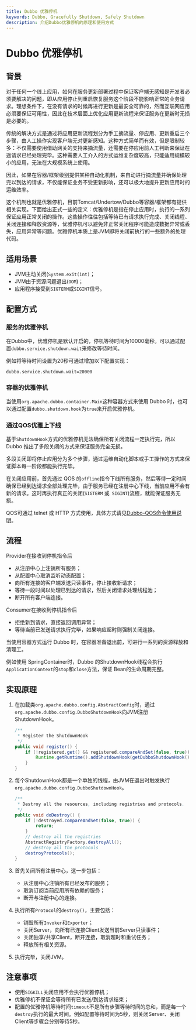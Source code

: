 ```yaml
---
title: Dubbo 优雅停机
keywords: Dubbo, Gracefully Shutdown, Safely Shutdown
description: 介绍Dubbo优雅停机的原理和使用方式
---
```


# Dubbo 优雅停机

## 背景

对于任何一个线上应用，如何在服务更新部署过程中保证客户端无感知是开发者必须要解决的问题，即从应用停止到重启恢复服务这个阶段不能影响正常的业务请求。理想条件下，在没有请求的时候再进行更新是最安全可靠的，然而互联网应用必须要保证可用性，因此在技术层面上优化应用更新流程来保证服务在更新时无损是必要的。

传统的解决方式是通过将应用更新流程划分为手工摘流量、停应用、更新重启三个步骤，由人工操作实现客户端无对更新感知。这种方式简单而有效，但是限制较多：不仅需要使用借助网关的支持来摘流量，还需要在停应用前人工判断来保证在途请求已经处理完毕。这种需要人工介入的方式运维复杂度较高，只能适用规模较小的应用，无法在大规模系统上使用。

因此，如果在容器/框架级别提供某种自动化机制，来自动进行摘流量并确保处理完以到达的请求，不仅能保证业务不受更新影响，还可以极大地提升更新应用时的运维效率。

这个机制也就是优雅停机，目前Tomcat/Undertow/Dubbo等容器/框架都有提供相关实现。下面给出正式一些的定义：优雅停机是指在停止应用时，执行的一系列保证应用正常关闭的操作。这些操作往往包括等待已有请求执行完成、关闭线程、关闭连接和释放资源等，优雅停机可以避免非正常关闭程序可能造成数据异常或丢失，应用异常等问题。优雅停机本质上是JVM即将关闭前执行的一些额外的处理代码。

## 适用场景

- JVM主动关闭(`System.exit(int)`；
- JVM由于资源问题退出(`OOM`)；
- 应用程序接受到`SIGTERM`或`SIGINT`信号。

## 配置方式
### 服务的优雅停机
在Dubbo中，优雅停机是默认开启的，停机等待时间为10000毫秒。可以通过配置`dubbo.service.shutdown.wait`来修改等待时间。

例如将等待时间设置为20秒可通过增加以下配置实现：

```shell
dubbo.service.shutdown.wait=20000
```

### 容器的优雅停机
当使用`org.apache.dubbo.container.Main`这种容器方式来使用 Dubbo 时，也可以通过配置`dubbo.shutdown.hook`为`true`来开启优雅停机。

### 通过QOS优雅上下线

基于`ShutdownHook`方式的优雅停机无法确保所有关闭流程一定执行完，所以 Dubbo 推出了多段关闭的方式来保证服务完全无损。

多段关闭即将停止应用分为多个步骤，通过运维自动化脚本或手工操作的方式来保证脚本每一阶段都能执行完毕。

在关闭应用前，首先通过 QOS 的`offline`指令下线所有服务，然后等待一定时间确保已经到达请求全部处理完毕，由于服务已经在注册中心下线，当前应用不会有新的请求。这时再执行真正的关闭(`SIGTERM` 或` SIGINT`)流程，就能保证服务无损。

QOS可通过 telnet 或 HTTP 方式使用，具体方式请见[Dubbo-QOS命令使用说明](../docs/2.7/user/references/qos.md)。

## 流程

Provider在接收到停机指令后

- 从注册中心上注销所有服务；
- 从配置中心取消监听动态配置；
- 向所有连接的客户端发送只读事件，停止接收新请求；
- 等待一段时间以处理已到达的请求，然后关闭请求处理线程池；
- 断开所有客户端连接。

Consumer在接收到停机指令后

- 拒绝新到请求，直接返回调用异常；
- 等待当前已发送请求执行完毕，如果响应超时则强制关闭连接。

当使用容器方式运行 Dubbo 时，在容器准备退出前，可进行一系列的资源释放和清理工。

例如使用 SpringContainer时，Dubbo 的ShutdownHook线程会执行`ApplicationContext`的`stop`和`close`方法，保证 Bean的生命周期完整。

## 实现原理

1. 在加载类`org.apache.dubbo.config.AbstractConfig`时，通过`org.apache.dubbo.config.DubboShutdownHook`向JVM注册 ShutdownHook。

   ```java
   /**
    * Register the ShutdownHook
    */
   public void register() {
       if (!registered.get() && registered.compareAndSet(false, true)) {
           Runtime.getRuntime().addShutdownHook(getDubboShutdownHook());
       }
   }
   ```

2. 每个ShutdownHook都是一个单独的线程，由JVM在退出时触发执行`org.apache.dubbo.config.DubboShutdownHook`。

   ```java
   /**
    * Destroy all the resources, including registries and protocols.
    */
   public void doDestroy() {
       if (!destroyed.compareAndSet(false, true)) {
           return;
       }
       // destroy all the registries
       AbstractRegistryFactory.destroyAll();
       // destroy all the protocols
       destroyProtocols();
   }
   ```

3. 首先关闭所有注册中心，这一步包括：
   - 从注册中心注销所有已经发布的服务；
   - 取消订阅当前应用所有依赖的服务；
   - 断开与注册中心的连接。
4. 执行所有`Protocol`的`destroy()`，主要包括：
   - 销毁所有`Invoker`和`Exporter`；
   - 关闭Server，向所有已连接Client发送当前Server只读事件；
   - 关闭独享/共享Client，断开连接，取消超时和重试任务；
   - 释放所有相关资源。
5. 执行完毕，关闭JVM。

## 注意事项

- 使用`SIGKILL`关闭应用不会执行优雅停机；
- 优雅停机不保证会等待所有已发送/到达请求结束；
- 配置的优雅停机等待时间`timeout`不是所有步骤等待时间的总和，而是每一个`destroy`执行的最大时间。例如配置等待时间为5秒，则关闭Server、关闭Client等步骤会分别等待5秒。
